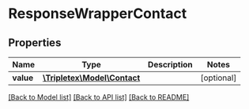 # ResponseWrapperContact

## Properties
Name | Type | Description | Notes
------------ | ------------- | ------------- | -------------
**value** | [**\Tripletex\Model\Contact**](Contact.md) |  | [optional] 

[[Back to Model list]](../README.md#documentation-for-models) [[Back to API list]](../README.md#documentation-for-api-endpoints) [[Back to README]](../README.md)

